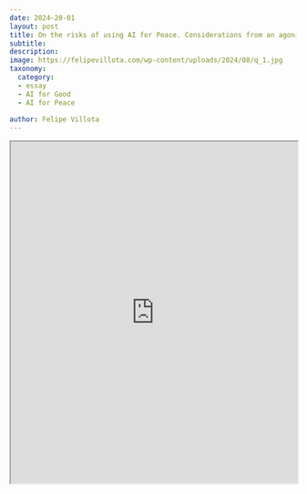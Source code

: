 ```yaml
---
date: 2024-20-01
layout: post
title: On the risks of using AI for Peace. Considerations from an agonistic peace perspective.
subtitle:  
description: 
image: https://felipevillota.com/wp-content/uploads/2024/08/q_1.jpg
taxonomy:
  category: 
  - essay
  - AI for Good
  - AI for Peace
 
author: Felipe Villota 
---
```


<iframe src="https://docs.google.com/document/d/1jaweQWx89XnJrYYnjAh-NfvniDY5_q3c1i2Y0Zq12RE/edit?tab=t.0" width="100%" height="600px"></iframe>
